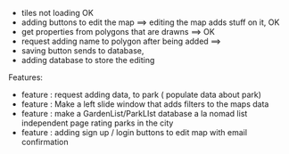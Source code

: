 - tiles not loading  OK 
- adding buttons to edit the map ==> editing the map adds stuff on it, OK 
- get properties from polygons that are drawns ==> OK 
- request adding name to polygon after being added ==> 
- saving button sends to database,
- adding database to store the editing

Features: 
- feature : request adding data, to park ( populate data about park)
- feature : Make a left slide window that adds filters to the maps data
- feature : make a GardenList/ParkLIst database a la nomad list independent page rating parks in the city
- feature : adding sign up / login buttons to edit map with email confirmation 
